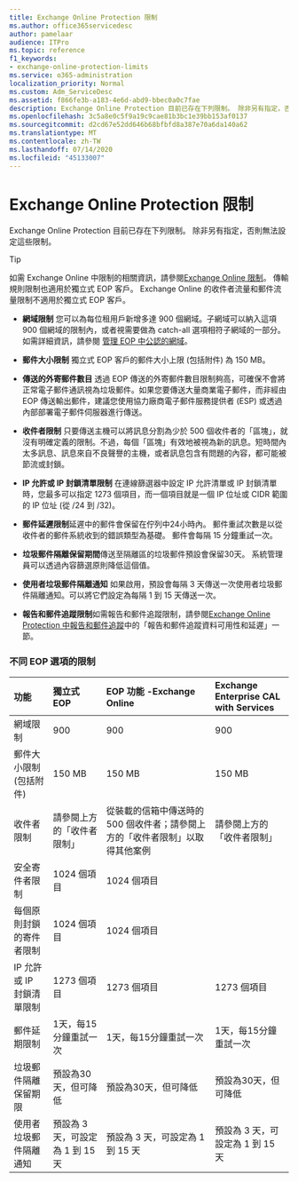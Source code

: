```yaml
---
title: Exchange Online Protection 限制
ms.author: office365servicedesc
author: pamelaar
audience: ITPro
ms.topic: reference
f1_keywords:
- exchange-online-protection-limits
ms.service: o365-administration
localization_priority: Normal
ms.custom: Adm_ServiceDesc
ms.assetid: f866fe3b-a183-4e6d-abd9-bbec0a0c7fae
description: Exchange Online Protection 目前已存在下列限制。 除非另有指定，否則無法設定這些限制。
ms.openlocfilehash: 3c5a8e0c5f9a19c9cae81b3bc1e39bb153af0137
ms.sourcegitcommit: d2cd67e52dd646b68bfbfd8a387e70a6da140a62
ms.translationtype: MT
ms.contentlocale: zh-TW
ms.lasthandoff: 07/14/2020
ms.locfileid: "45133007"
---
```

# <a name="exchange-online-protection-limits"></a>Exchange Online Protection 限制

Exchange Online Protection 目前已存在下列限制。 除非另有指定，否則無法設定這些限制。 
  
> [!TIP]
> 如需 Exchange Online 中限制的相關資訊，請參閱[Exchange Online 限制](../exchange-online-service-description/exchange-online-limits.md)。 傳輸規則限制也適用於獨立式 EOP 客戶。 Exchange Online 的收件者流量和郵件流量限制不適用於獨立式 EOP 客戶。 
  
- **網域限制** 您可以為每位租用戶新增多達 900 個網域。子網域可以納入這項 900 個網域的限制內，或者視需要做為 catch-all 選項相符子網域的一部分。如需詳細資訊，請參閱 [管理 EOP 中公認的網域](https://go.microsoft.com/fwlink/p/?LinkId=282239)。
    
- **郵件大小限制** 獨立式 EOP 客戶的郵件大小上限 (包括附件) 為 150 MB。 
    
- **傳送的外寄郵件數目** 透過 EOP 傳送的外寄郵件數目限制夠高，可確保不會將正常電子郵件通訊視為垃圾郵件。如果您要傳送大量商業電子郵件，而非經由 EOP 傳送輸出郵件，建議您使用協力廠商電子郵件服務提供者 (ESP) 或透過內部部署電子郵件伺服器進行傳送。 
    
- **收件者限制** 只要傳送主機可以將訊息分割為少於 500 個收件者的「區塊」，就沒有明確定義的限制。不過，每個「區塊」有效地被視為新的訊息。短時間內太多訊息、訊息來自不良聲譽的主機，或者訊息包含有問題的內容，都可能被節流或封鎖。 
    
- **IP 允許或 IP 封鎖清單限制** 在連線篩選器中設定 IP 允許清單或 IP 封鎖清單時，您最多可以指定 1273 個項目，而一個項目就是一個 IP 位址或 CIDR 範圍的 IP 位址 (從 /24 到 /32)。 
    
- **郵件延遲限制**延遲中的郵件會保留在佇列中24小時內。 郵件重試次數是以從收件者的郵件系統收到的錯誤類型為基礎。 郵件會每隔 15 分鐘重試一次。 
    
- **垃圾郵件隔離保留期間**傳送至隔離區的垃圾郵件預設會保留30天。 系統管理員可以透過內容篩選原則降低這個值。 
    
- **使用者垃圾郵件隔離通知** 如果啟用，預設會每隔 3 天傳送一次使用者垃圾郵件隔離通知。可以將它們設定為每隔 1 到 15 天傳送一次。 
    
- **報告和郵件追蹤限制**如需報告和郵件追蹤限制，請參閱[Exchange Online Protection 中報告和郵件追蹤](https://go.microsoft.com/fwlink/?LinkId=394248)中的「報告和郵件追蹤資料可用性和延遲」一節。
    
### <a name="limits-across-eop-options"></a>不同 EOP 選項的限制

|**功能**|****獨立式 EOP****|****EOP 功能 -Exchange Online****|****Exchange Enterprise CAL with Services****|
|:-----|:-----|:-----|:-----|
|網域限制  <br/> |900  <br/> |900  <br/> |900  <br/> |
|郵件大小限制 (包括附件)  <br/> |150 MB  <br/> |150 MB  <br/> |150 MB  <br/> |
|收件者限制  <br/> |請參閱上方的「收件者限制」  <br/> |從裝載的信箱中傳送時的 500 個收件者；請參閱上方的「收件者限制」以取得其他案例  <br/> |請參閱上方的「收件者限制」  <br/> |
|安全寄件者限制  <br/> |1024 個項目  <br/> |1024 個項目  <br/> ||
|每個原則封鎖的寄件者限制  <br/> |1024 個項目  <br/> |1024 個項目  <br/> ||
|IP 允許或 IP 封鎖清單限制  <br/> |1273 個項目  <br/> |1273 個項目  <br/> |1273 個項目  <br/> |
|郵件延期限制  <br/> |1天，每15分鐘重試一次  <br/> |1天，每15分鐘重試一次  <br/> |1天，每15分鐘重試一次  <br/> |
|垃圾郵件隔離保留期限  <br/> |預設為30天，但可降低  <br/> |預設為30天，但可降低  <br/> |預設為30天，但可降低  <br/> |
|使用者垃圾郵件隔離通知  <br/> |預設為 3 天，可設定為 1 到 15 天  <br/> |預設為 3 天，可設定為 1 到 15 天  <br/> |預設為 3 天，可設定為 1 到 15 天  <br/> |
   

